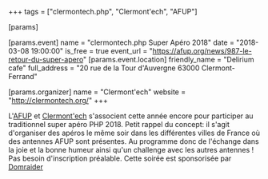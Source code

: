 +++
tags = ["clermontech.php", "Clermont'ech", "AFUP"]

[params]

[params.event]
name = "clermontech.php Super Apéro 2018"
date = "2018-03-08 19:00:00"
is_free = true
event_url = "https://afup.org/news/987-le-retour-du-super-apero"
[params.event.location]
friendly_name = "Delirium cafe"
full_address = "20 rue de la Tour d'Auvergne 63000 Clermont-Ferrand"

[params.organizer]
name = "Clermont'ech"
website = "http://clermontech.org/"
+++

L'[AFUP](https://afup.org) et [Clermont'ech](http://clermontech.org) s'associent cette année encore pour participer au traditionnel super apéro PHP 2018.
Petit rappel du concept: il s'agit d'organiser des apéros le même soir dans les différentes villes de France où des antennes AFUP sont présentes. Au programme donc de l'échange dans la joie et la bonne humeur ainsi qu'un challenge avec les autres antennes !
Pas besoin d'inscription préalable.
Cette soirée est sponsorisée par [Domraider](https://domraider.io)
